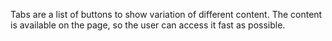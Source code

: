 Tabs are a list of buttons to show variation of different content. The content is available on the page, so the user can access it fast as possible.
